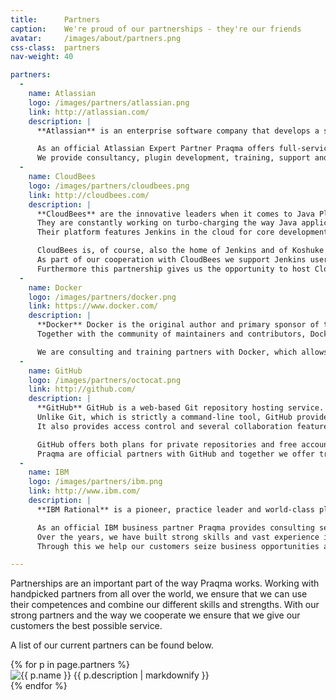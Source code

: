 ```yaml
---
title:      Partners
caption:    We're proud of our partnerships - they're our friends
avatar:     /images/about/partners.png
css-class:  partners
nav-weight: 40

partners:
  -
    name: Atlassian
    logo: /images/partners/atlassian.png
    link: http://atlassian.com/
    description: |
      **Atlassian** is an enterprise software company that develops a suite of products supporting the entire product development process.

      As an official Atlassian Expert Partner Praqma offers full-service assistance tailored to our clients' specific needs on the entire Atlassian tool suite.
      We provide consultancy, plugin development, training, support and migration to Git and Stash from Subversion, ClearCase, etc.
  -
    name: CloudBees
    logo: /images/partners/cloudbees.png
    link: http://cloudbees.com/
    description: |
      **CloudBees** are the innovative leaders when it comes to Java Platform as a Service (PaaS).
      They are constantly working on turbo-charging the way Java applications are being built and deployed to meet the rapid pace of business in an online and increasingly mobile world.
      Their platform features Jenkins in the cloud for core development services.

      CloudBees is, of course, also the home of Jenkins and of Koshuke Kawaguchi, founder and lead developer of Jenkins.
      As part of our cooperation with CloudBees we support Jenkins users in Europe and host the annual Jenkins CI User Event in Copenhagen.
      Furthermore this partnership gives us the opportunity to host CloudBees' official Jenkins courses as well as support the Enterprise version of Jenkins.
  -
    name: Docker
    logo: /images/partners/docker.png
    link: https://www.docker.com/
    description: |
      **Docker** Docker is the original author and primary sponsor of the Docker open source project.
      Together with the community of maintainers and contributors, Docker aims to deliver tools to help developers build applications with open APIs and help sysadmins better manage these applications.

      We are consulting and training partners with Docker, which allows us to provide certified Docker training and consulting services to our customers.
  -
    name: GitHub
    logo: /images/partners/octocat.png
    link: http://github.com/
    description: |
      **GitHub** GitHub is a web-based Git repository hosting service. It offers all of the distributed revision control and source code management (SCM) functionality of Git as well as adding its own features.
      Unlike Git, which is strictly a command-line tool, GitHub provides a Web-based graphical interface and desktop as well as mobile integration.
      It also provides access control and several collaboration features such as bug tracking, feature requests, task management, and wikis for every project.

      GitHub offers both plans for private repositories and free accounts which are usually used to host open-source software projects.
      Praqma are official partners with GitHub and together we offer training, host meet-ups and support modern software communities.
  -
    name: IBM
    logo: /images/partners/ibm.png
    link: http://www.ibm.com/
    description: |
      **IBM Rational** is a pioneer, practice leader and world-class platform provider in software and systems development.

      As an official IBM business partner Praqma provides consulting services across the entire IBM Rational portfolio.
      Over the years, we have built strong skills and vast experience in designing, configuring and implementing the IBM Rational software solutions.
      Through this we help our customers seize business opportunities and achieve their goals. 

---
```


Partnerships are an important part of the way Praqma works.
Working with handpicked partners from all over the world, we ensure that we can use their competences and combine our different skills and strengths.
With our strong partners and the way we cooperate we ensure that we give our customers the best possible service.

A list of our current partners can be found below.

<div class="partners">
  <div class="partners-wrapper">
    {% for p in page.partners %}
      <div class="partner">
        <a {% if p.link %}href="{{ p.link }}" {% endif %}target="_blank" title="{{ p.name }}"><img src="{{ p.logo }}" alt="{{ p.name }}"></a>
        {{ p.description | markdownify }}
      </div>
    {% endfor %}
  </div>
</div>
